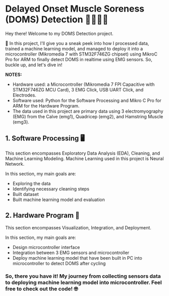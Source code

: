 # Delayed Onset Muscle Soreness (DOMS) Detection 🚴🏼‍♀️💪
Hey there! Welcome to my DOMS Detection project. 

🚀 In this project, I'll give you a sneak peek into how I processed data, trained a machine learning model, and managed to deploy it into a microcontroller (Mikromedia 7 with STM32F746ZG chipset) using MikroC Pro for ARM to finally detect DOMS in realtime using EMG sensors. So, buckle up, and let's dive in!

**NOTES:** 
- Hardware used: a Microcontroller (Mikromedia 7 FPI Capacitive with STM32F746ZG MCU Card), 3 EMG Click, USB UART Click, and Electrodes.
- Software used: Python for the Software Processing and Mikro C Pro for ARM for the Hardware Program.
- The data used in this project are primary data using 3 electromyography (EMG) from the Calve (emg1), Quadricep (emg2), and Hamstring Muscle (emg3).

## 1. Software Processing 🖥️
This section encompasses Exploratory Data Analysis (EDA), Cleaning, and Machine Learning Modeling. Machine Learning used in this project is Neural Network.

In this section, my main goals are:
- Exploring the data
- Identifying necessary cleaning steps
- Built dataset
- Built machine learning model and evaluation

## 2. Hardware Program 🚀
This section encompasses Visualization, Integration, and Deployment.

In this section, my main goals are:
- Design microcontroller interface
- Integration between 3 EMG sensors and microcontroller
- Deploy machine learning model that have been built in PC into microcontroller to detect DOMS after cycling

### So, there you have it! My journey from collecting sensors data to deploying machine learning model into microcontroller. Feel free to check out the code! 🤓
